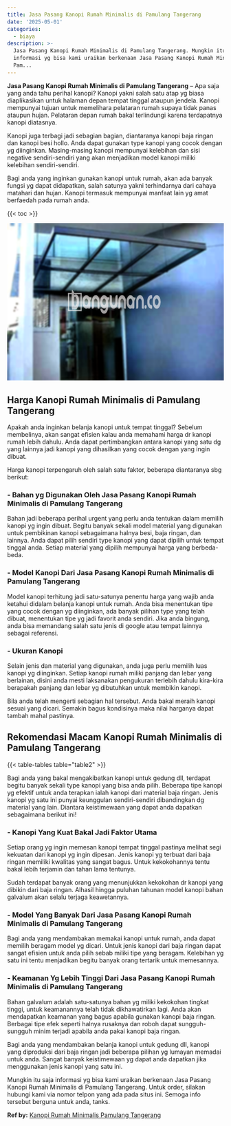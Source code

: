 ```yaml
---
title: Jasa Pasang Kanopi Rumah Minimalis di Pamulang Tangerang
date: '2025-05-01'
categories:
  - biaya
description: >-
  Jasa Pasang Kanopi Rumah Minimalis di Pamulang Tangerang. Mungkin itu saja
  informasi yg bisa kami uraikan berkenaan Jasa Pasang Kanopi Rumah Minimalis di
  Pam...
---
```


**Jasa Pasang Kanopi Rumah Minimalis di Pamulang Tangerang** – Apa saja yang anda tahu perihal kanopi? Kanopi yakni salah satu atap yg biasa diaplikasikan untuk halaman depan tempat tinggal ataupun jendela. Kanopi mempunyai tujuan untuk memelihara pelataran rumah supaya tidak panas ataupun hujan. Pelataran depan rumah bakal terlindungi karena terdapatnya kanopi diatasnya.

Kanopi juga terbagi jadi sebagian bagian, diantaranya kanopi baja ringan dan kanopi besi hollo. Anda dapat gunakan type kanopi yang cocok dengan yg diinginkan. Masing-masing kanopi mempunyai kelebihan dan sisi negative sendiri-sendiri yang akan menjadikan model kanopi miliki kelebihan sendiri-sendiri.

Bagi anda yang inginkan gunakan kanopi untuk rumah, akan ada banyak fungsi yg dapat didapatkan, salah satunya yakni terhindarnya dari cahaya matahari dan hujan. Kanopi termasuk mempunyai manfaat lain yg amat berfaedah pada rumah anda.

{{< toc >}}

![Jasa Pasang Kanopi Rumah Minimalis di Pamulang Tangerang](/images/harga-kanopi-minimalis-24.png)

## Harga Kanopi Rumah Minimalis di Pamulang Tangerang

Apakah anda inginkan belanja kanopi untuk tempat tinggal? Sebelum membelinya, akan sangat efisien kalau anda memahami harga dr kanopi rumah lebih dahulu. Anda dapat pertimbangkan antara kanopi yang satu dg yang lainnya jadi kanopi yang dihasilkan yang cocok dengan yang ingin dibuat.

Harga kanopi terpengaruh oleh salah satu faktor, beberapa diantaranya sbg berikut:

### \- Bahan yg Digunakan Oleh Jasa Pasang Kanopi Rumah Minimalis di Pamulang Tangerang

Bahan jadi beberapa perihal urgent yang perlu anda tentukan dalam memilih kanopi yg ingin dibuat. Begitu banyak sekali model material yang digunakan untuk pembikinan kanopi sebagaimana halnya besi, baja ringan, dan lainnya. Anda dapat pilih sendiri type kanopi yang dapat dipilih untuk tempat tinggal anda. Setiap material yang dipilih mempunyai harga yang berbeda-beda.

### \- Model Kanopi Dari Jasa Pasang Kanopi Rumah Minimalis di Pamulang Tangerang

Model kanopi terhitung jadi satu-satunya penentu harga yang wajib anda ketahui didalam belanja kanopi untuk rumah. Anda bisa menentukan tipe yang cocok dengan yg diinginkan, ada banyak pilihan type yang telah dibuat, menentukan tipe yg jadi favorit anda sendiri. Jika anda bingung, anda bisa memandang salah satu jenis di google atau tempat lainnya sebagai referensi.

### \- Ukuran Kanopi

Selain jenis dan material yang digunakan, anda juga perlu memilih luas kanopi yg diinginkan. Setiap kanopi rumah miliki panjang dan lebar yang berlainan, disini anda mesti laksanakan pengukuran terlebih dahulu kira-kira berapakah panjang dan lebar yg dibutuhkan untuk membikin kanopi.

Bila anda telah mengerti sebagian hal tersebut. Anda bakal meraih kanopi sesuai yang dicari. Semakin bagus kondisinya maka nilai harganya dapat tambah mahal pastinya.

## Rekomendasi Macam Kanopi Rumah Minimalis di Pamulang Tangerang

{{< table-tables table="table2" >}}

Bagi anda yang bakal mengakibatkan kanopi untuk gedung dll, terdapat begitu banyak sekali type kanopi yang bisa anda pilih. Beberapa tipe kanopi yg efektif untuk anda terapkan ialah kanopi dari material baja ringan. Jenis kanopi yg satu ini punyai keunggulan sendiri-sendiri dibandingkan dg material yang lain. Diantara keistimewaan yang dapat anda dapatkan sebagaimana berikut ini!

### \- Kanopi Yang Kuat Bakal Jadi Faktor Utama

Setiap orang yg ingin memesan kanopi tempat tinggal pastinya melihat segi kekuatan dari kanopi yg ingin dipesan. Jenis kanopi yg terbuat dari baja ringan memiliki kwalitas yang sangat bagus. Untuk kekokohannya tentu bakal lebih terjamin dan tahan lama tentunya.

Sudah terdapat banyak orang yang menunjukkan kekokohan dr kanopi yang dibikin dari baja ringan. Alhasil hingga puluhan tahunan model kanopi bahan galvalum akan selalu terjaga keawetannya.

### \- Model Yang Banyak Dari Jasa Pasang Kanopi Rumah Minimalis di Pamulang Tangerang

Bagi anda yang mendambakan memakai kanopi untuk rumah, anda dapat memilih beragam model yg dicari. Untuk jenis kanopi dari baja ringan dapat sangat efisien untuk anda pilih sebab miliki tipe yang beragam. Kelebihan yg satu ini tentu menjadikan begitu banyak orang tertarik untuk memesannya.

### \- Keamanan Yg Lebih Tinggi Dari Jasa Pasang Kanopi Rumah Minimalis di Pamulang Tangerang

Bahan galvalum adalah satu-satunya bahan yg miliki kekokohan tingkat tinggi, untuk keamanannya telah tidak dikhawatirkan lagi. Anda akan mendapatkan keamanan yang bagus apabila gunakan kanopi baja ringan. Berbagai tipe efek seperti halnya rusaknya dan roboh dapat sungguh-sungguh minim terjadi apabila anda pakai kanopi baja ringan.

Bagi anda yang mendambakan belanja kanopi untuk gedung dll, kanopi yang diproduksi dari baja ringan jadi beberapa pilihan yg lumayan memadai untuk anda. Sangat banyak keistimewaan yg dapat anda dapatkan jika menggunakan jenis kanopi yang satu ini.

Mungkin itu saja informasi yg bisa kami uraikan berkenaan Jasa Pasang Kanopi Rumah Minimalis di Pamulang Tangerang. Untuk order, silakan hubungi kami via nomor telpon yang ada pada situs ini. Semoga info tersebut berguna untuk anda, tanks.

**Ref by:**  [Kanopi Rumah Minimalis Pamulang Tangerang](https://id.wikipedia.org/wiki/Kanopi)
